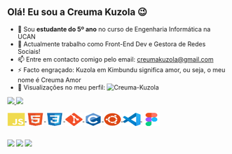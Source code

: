 ## Olá! Eu sou a Creuma Kuzola 😉
- 🏫 Sou <b> estudante do 5º ano</b> no curso de Engenharia Informática na UCAN
- 🔭 Actualmente trabalho como Front-End Dev e Gestora de Redes Sociais!
- 📫 Entre em contacto comigo pelo email: creumakuzola@gmail.com
- ⚡ Facto engraçado: Kuzola em Kimbundu significa amor, ou seja, o meu nome é Creuma Amor 
- 👀 Visualizações no meu perfil: <img src="https://komarev.com/ghpvc/?username=Creuma-Kuzola&color=green" alt="Creuma-Kuzola" /> 

<div>
  <a href="https://github.com/Creuma-Kuzola">
  <img height="180em" src="https://github-readme-stats.vercel.app/api?username=Creuma-Kuzola&show_icons=true&theme=tokyonight&include_all_commits=true&count_private=true"/>
  <img height="180em" src="https://github-readme-stats.vercel.app/api/top-langs/?username=Creuma-Kuzola&layout=compact&langs_count=7&theme=tokyonight"/>
</div>
<div style="display: inline_block"><br>
  <img align="center" alt="Creuma-Js" height="30" width="40" src="https://raw.githubusercontent.com/devicons/devicon/master/icons/javascript/javascript-plain.svg">
  <img align="center" alt="Creuma-HTML" height="30" width="40" src="https://raw.githubusercontent.com/devicons/devicon/master/icons/html5/html5-original.svg">
  <img align="center" alt="Creuma-CSS" height="30" width="40" src="https://raw.githubusercontent.com/devicons/devicon/master/icons/css3/css3-original.svg">
  <img align="center" alt="Creuma-Git" height="30" width="40" src="https://raw.githubusercontent.com/devicons/devicon/master/icons/git/git-original.svg">
  <img align="center" alt="Creuma-C" height="30" width="40" src="https://raw.githubusercontent.com/devicons/devicon/master/icons/c/c-original.svg">
  <img align="center" alt="Creuma-Ubuntu" height="30" width="40" src="https://raw.githubusercontent.com/devicons/devicon/master/icons/ubuntu/ubuntu-plain.svg">
  <img align="center" alt="Creuma-VSCode" height="30" width="40" src="https://raw.githubusercontent.com/devicons/devicon/master/icons/vscode/vscode-original.svg">
  <img align="center" alt="Creuma-Figma" height="30" width="40" src="https://raw.githubusercontent.com/devicons/devicon/master/icons/figma/figma-original.svg">
 </div>
  
  <br>


 <a href="https://www.instagram.com/creuma_kuzola/" target="_blank"><img src="https://img.shields.io/badge/-Instagram-%23E4405F?style=for-the-badge&logo=instagram&logoColor=white" target="_blank"></a>
    <a href = "mailto:creumakuzola@gmail.com"><img src="https://img.shields.io/badge/-Gmail-%23333?style=for-the-badge&logo=gmail&logoColor=white" target="_blank"></a>
    <a href="https://www.linkedin.com/in/creuma-m-34219b103/" target="_blank"><img src="https://img.shields.io/badge/-LinkedIn-%230077B5?style=for-the-badge&logo=linkedin&logoColor=white" target="_blank"></a> 
